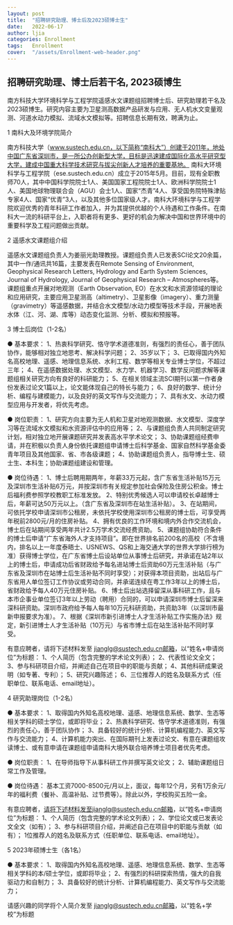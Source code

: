 ```yaml
---
layout: post
title:  "招聘研究助理、博士后及2023硕博士生"
date:   2022-06-17
author: ljia
categories: Enrollment
tags:	Enrollment
cover:  "/assets/Enrollment-web-header.png"
---
```


## 招聘研究助理、博士后若干名, 2023硕博生

南方科技大学环境科学与工程学院遥感水文课题组招聘博士后、研究助理若干名及2023硕博生。研究内容主要为卫星测高数据产品研发与应用、无人机水文变量观测、河道水动力模拟、流域水文模拟等。招聘信息长期有效，聘满为止。


1 南科大及环境学院简介

南方科技大学（www.sustech.edu.cn，以下简称“南科大”）创建于2011年，地处中国广东省深圳市，是一所公办创新型大学，目标是迅速建成国际化高水平研究型大学，建成中国重大科学技术研究与拔尖创新人才培养的重要基地。
南科大环境科学与工程学院（ese.sustech.edu.cn）成立于2015年5月。目前，现有全职教师70人，其中中国科学院院士1人、美国国家工程院院士1人、欧洲科学院院士1人、美国地球物理联合会（AGU）会士1人、国家“杰青”4人、享受国务院特殊津贴专家4人、国家“优青”3人，以及其他多位国家级人才。南科大环境科学与工程学院欢迎优秀的青年科研工作者加入，并为其提供优越的个人待遇和工作条件。在南科大一流的科研平台上，入职者将有更多、更好的机会为解决中国和世界环境中的重要科学及工程问题做出贡献。


2 遥感水文课题组介绍

遥感水文课题组负责人为姜丽光助理教授。课题组负责人已发表SCI论文20余篇，其中一作/通讯共16篇，主要发表在Remote Sensing of Environment, Geophysical Research Letters, Hydrology and Earth System Sciences, Journal of Hydrology, Journal of Geophysical Research – Atmospheres等。课题组重点开展对地观测（Earth Observation, EO）在水文和水资源领域的理论和应用研究，主要应用卫星测高（altimetry）、卫星影像（imagery）、重力测量（gravimetry）等遥感数据，并结合水文模型/水动力模型等技术手段，开展地表水体（江、河、湖、库等）动态变化监测、分析、模拟和预报等。


3 博士后岗位（1-2名）

● 基本要求：
1、热衷科学研究、恪守学术道德准则，有强烈的责任心，善于团队协作，能够相对独立地思考、解决科学问题；
2、35岁以下；
3、已取得国内外知名高校地理、遥感、地理信息系统、水利工程、数学等相关专业博士学位，不超过三年；
4、在遥感数据处理、水文模型、水力学、机器学习、数学反问题求解等课题组相关研究方向有良好的科研能力；
5、在相关领域主流SCI期刊以第一作者身份发表过论文1篇以上，论文能体现自己的特长与能力；
6、良好的数学、统计分析、编程与建模能力，以及良好的英文写作与交流能力；
7、具有水文、水动力模型应用与开发者，将优先考虑。

● 岗位职责：
1、研究方向主要为无人机和卫星对地观测数据、水文模型、深度学习等在流域水文模拟和水资源评估中的应用等；
2、与课题组负责人共同制定研究计划，相对独立地开展课题研究并发表高水平学术论文；
3、协助课题组经费申请，并在积极以负责人身份依托课题组申请博士后科学基金、国家自然科学基金委青年项目及其他国家、省、市各级课题；
4、协助课题组负责人，指导博士生、硕士生、本科生；协助课题组建设和管理。

● 岗位待遇：
1、博士后聘用期两年，年薪33万元起，含广东省生活补贴15万元及深圳市生活补贴6万元，并按深圳市有关规定参加社会保险及住房公积金。博士后福利费参照学校教职工标准发放。
2、特别优秀候选人可以申请校长卓越博士后，年薪可达50万元以上。（含广东省及深圳市在站生活补贴）。
3、在站期间，可依托学校申请深圳市公租房，未依托学校使用深圳市公租房的博士后，可享受两年税前2800元/月的住房补贴。
4、拥有优良的工作环境和境内外合作交流机会，博士后在站期间享受两年共计2.5万学术交流经费资助。
5、课题组协助符合条件的博士后申请“广东省海外人才支持项目”。即在世界排名前200名的高校（不含境内，排名以上一年度泰晤士、USNEWS、QS和上海交通大学的世界大学排行榜为准）获得博士学位，在广东省博士后设站单位从事博士后研究，并承诺在站2年以上的博士后，申请成功后省财政给予每名进站博士后资助60万元生活补贴（与广东省及深圳市在站博士后生活补贴不同时享受）；对获得本项目资助，出站后与广东省用人单位签订工作协议或劳动合同，并承诺连续在粤工作3年以上的博士后，省财政给予每人40万元住房补贴。
6、博士后出站选择留深从事科研工作，且与本市企事业单位签订3年以上劳动（聘用）合同的，可以申请深圳市博士后留深来深科研资助。深圳市政府给予每人每年10万元科研资助，共资助3年（以深圳市最新申报要求为准）。
7、根据《深圳市新引进博士人才生活补贴工作实施办法》规定，新引进博士人才生活补贴（10万元）与省市博士后在站生活补贴不同时享受。

有意应聘者，请将下述材料发至 jianglg@sustech.edu.cn邮箱，以“姓名+申请岗位”为标题：
1、个人简历（包含完整的学术论文列表）；
2、代表性论文全文；
3、参与科研项目介绍，并阐述自己在项目中的职能与贡献；
4、其他科研成果说明（如专著、专利）；
5、研究兴趣陈述；
6、三位推荐人的姓名及联系方式（任职单位、联系电话、email地址）。

4 研究助理岗位（1-2名）

● 基本要求：
1、取得国内外知名高校地理、遥感、地理信息系统、数学、生态等相关学科的硕士学位，或即将毕业；
2、热衷科学研究、恪守学术道德准则，有强烈的责任心，善于团队协作；
3、具备较好的统计分析、计算机编程能力、英文写作与交流能力；
4、计算机能力突出、在国际期刊上发表过论文、有意在课题组攻读博士、或有意申请在课题组申请南科大境外联合培养博士项目者优先考虑。

● 岗位职责：
1、在导师指导下从事科研工作并撰写英文论文；
2、辅助课题组日常工作及管理。

● 岗位待遇：
基本工资7000-8500元/月以上，面议，每年12个月，另有1万余元/年的福利费（餐补、高温补贴、过节费等）。除此以外，学校购买五险一金。

有意应聘者，请将下述材料发至jianglg@sustech.edu.cn邮箱，以“姓名+申请岗位”为标题：
1、个人简历（包含完整的学术论文列表）；
2、学位论文或已发表论文全文（如有）；
3、参与科研项目介绍，并阐述自己在项目中的职能与贡献（如有）；
1位推荐人的姓名及联系方式（任职单位、联系电话、email地址）。


5 2023年硕博士生（各1名）

● 基本要求：
1、取得国内外知名高校地理、遥感、地理信息系统、数学、生态等相关学科的本/硕士学位，或即将毕业；
2、有强烈的科研探索热情，强大的自我驱动力和自制力；
3、具备较好的统计分析、计算机编程能力、英文写作与交流能力；

请感兴趣的同学将个人简介发至 jianglg@sustech.edu.cn邮箱，以“姓名+学校”为标题

[jekyll]:      http://jekyllrb.com
[jekyll-gh]:   https://github.com/jekyll/jekyll
[jekyll-help]: https://github.com/jekyll/jekyll-help
[highlight]:   https://highlightjs.org/
[lightbox]:    http://lokeshdhakar.com/projects/lightbox2/
[jekyll-archive]: https://github.com/jekyll/jekyll-archives
[liquid]: https://github.com/Shopify/liquid/wiki/Liquid-for-Designers

<script>
window.tooltips = window.tooltips || []
window.tooltips.push(['#someId', { content: "This is the text of the tooltip!" }])
window.tooltips.push(['#someOtherId', { content: "{% include tooltips/example.html %}", placement: "right" }])
</script>


